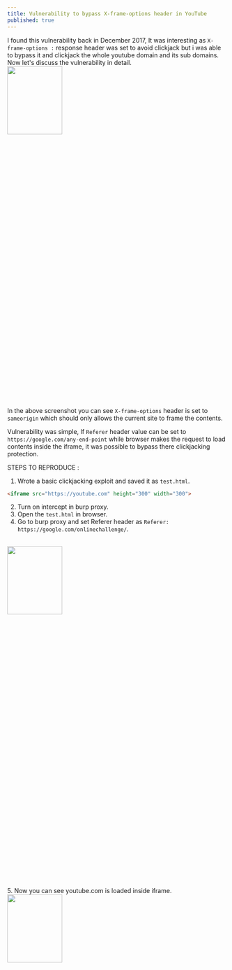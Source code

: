 ```yaml
---
title: Vulnerability to bypass X-frame-options header in YouTube
published: true
---
```


I found this vulnerability back in December 2017, It was interesting as `X-frame-options :` response header was set to avoid clickjack but i was able to bypass it and clickjack the whole youtube domain and its sub domains. Now let's discuss the vulnerability in detail.
<br>
<img src="https://spidersec.ninja/postimg/p1/img1.png" height="20%" width="50%">
<br>
In the above screenshot you can see `X-frame-options` header is set to `sameorigin` which should only allows the current site to frame the contents.

Vulnerability was simple, If `Referer` header value can be set to `https://google.com/any-end-point` while browser makes the request to load contents inside the iframe, it was possible to bypass there clickjacking protection.

STEPS TO REPRODUCE :

1. Wrote a basic clickjacking exploit and saved it as `test.html`.
```html
<iframe src="https://youtube.com" height="300" width="300">

```
2. Turn on intercept in burp proxy.
3. Open the `test.html` in browser.
4. Go to burp proxy and set Referer header as `Referer: https://google.com/onlinechallenge/`.
<br>
<img src="https://spidersec.ninja/postimg/p1/img1.png" height="20%" width="50%">
<br>
5. Now you can see youtube.com is loaded inside iframe.
<br>
<img src="https://spidersec.ninja/postimg/p1/img1.png" height="20%" width="50%">
<br>
